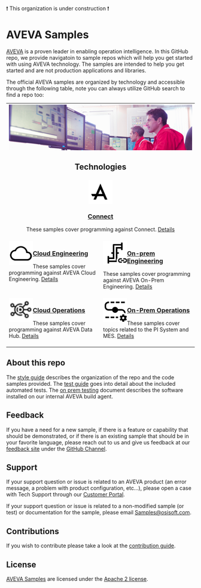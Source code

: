 :exclamation: This organization is under construction :exclamation:

# AVEVA Samples

[AVEVA](https://www.aveva.com/) is a proven leader in enabling operation intelligence. In this GitHub repo, we provide navigatoin to sample repos which will help you get started with using AVEVA technology. The samples are intended to help you get started and are not production applications and libraries.

The official AVEVA samples are organized by technology and accessible through the following table, note you can always utilize GitHub search to find a repo too:


<table align="middle" width="100%">
  <tr>
    <th align="middle" colspan="2">
      <img src="https://github.com/AVEVA/AVEVA-Samples/blob/main/miscellaneous/images/screens2.png" width="100%"/>
      <h2>Technologies</h2>
    </th>
  </tr>
  <tr>
    <td align="middle" colspan="2">          
      <img align="middle" width="64" height="64" src="https://github.com/AVEVA/AVEVA-Samples/blob/main/miscellaneous/images/application-aveva-connect.png">
      <h3>
        <a href="https://github.com/AVEVA/OSI-Samples-ADH/blob/main/docs/Connect.md"> Connect </a>
      </h3>
      These samples cover programming against Connect. 
      <a href="https://github.com/AVEVA/OSI-Samples-ADH/blob/main/docs/Connect.md"> Details </a>
      <br />
      <br />
    </td>
  </tr>
  <tr>
    <td align="left" valign="top" width="50%">
      <img align="left" width="64" height="64" src="https://github.com/AVEVA/AVEVA-Samples/blob/main/miscellaneous/images/content-cloud.png">
      <h3>
        <a href="https://github.com/AVEVA/OSI-Samples-ADH/blob/main/docs/Cloud_Engineering.md"> Cloud Engineering </a>
      </h3>
      These samples cover programming against AVEVA Cloud Engineering. 
      <a href="https://github.com/AVEVA/OSI-Samples-ADH/blob/main/docs/Cloud_Engineering.md"> Details </a>
      <br />
      <br />
    </td>
    <td align="left" valign="top" width="50%">
      <img align="left" padding-top="50px" padding-right="40px" valign="middle" width="64" height="64" src="https://github.com/AVEVA/AVEVA-Samples/blob/main/miscellaneous/images/content-schematic-3d-integrator.png">
      <h3>
        <a href="https://github.com/AVEVA/OSI-Samples-ADH/blob/main/docs/On-Prem_Engineering.md"> On-prem Engineering </a>
      </h3>
      These samples cover programming against AVEVA On-Prem Engineering. 
      <a href="https://github.com/AVEVA/OSI-Samples-ADH/blob/main/docs/On-Prem_Engineering.md"> Details </a>
      <br />
      <br />
    </td>
  </tr>
  <tr>
    <td align="left" valign="top" width="50%">      
      <img align="left" padding-top="50px" padding-right="40px" valign="middle" width="64" height="64" src="https://github.com/AVEVA/AVEVA-Samples/blob/main/miscellaneous/images/application--data-hub.png">
      <h3>
        <a href="https://github.com/AVEVA/AVEVA-Samples-CloudOperations"> Cloud Operations </a>
      </h3>
      These samples cover programming against AVEVA Data Hub. 
      <a href="https://github.com/AVEVA/AVEVA-Samples-CloudOperations"> Details </a>
      <br />
      <br />
    </td>
    <td align="left" valign="top" width="50%">
      <img align="left" padding-top="50px" padding-right="40px" valign="middle" width="64" height="64" src="https://github.com/AVEVA/AVEVA-Samples/blob/main/miscellaneous/images/configuration-operations-management.png">
      <h3>
        <a href="https://github.com/AVEVA/AVEVA-Samples-PI-System">
          On-Prem Operations
        </a>
      </h3>
      These samples cover topics related to the PI System and MES.
      <a href="https://github.com/AVEVA/AVEVA-Samples-PI-System"> Details </a>
      <br />
      <br />
    </td>
  </tr>
</table>


## About this repo

The [style guide](https://github.com/AVEVA/.github/blob/main/STYLE_GUIDE.md) describes the organization of the repo and the code samples provided. The [test guide](https://github.com/AVEVA/.github/blob/main/TEST_GUIDE.md) goes into detail about the included automated tests. The [on prem testing](https://github.com/AVEVA/.github/blob/main/ON_PREM_TESTING.md) document describes the software installed on our internal AVEVA build agent.

## Feedback

If you have a need for a new sample, if there is a feature or capability that should be demonstrated, or if there is an existing sample that should be in your favorite language, please reach out to us and give us feedback at our [feedback site](https://feedback.osisoft.com) under the [GitHub Channel](https://feedback.osisoft.com/forums/922279-osisoft-github).

## Support

If your support question or issue is related to an AVEVA product (an error message, a problem with product configuration, etc...), please open a case with Tech Support through our [Customer Portal](https://my.osisoft.com).

If your support question or issue is related to a non-modified sample (or test) or documentation for the sample, please email Samples@osisoft.com.

## Contributions

If you wish to contribute please take a look at the [contribution guide](https://github.com/AVEVA/.github/blob/main/CONTRIBUTING.md).

## License

[AVEVA Samples](https://github.com/AVEVA/AVEVA-Samples) are licensed under the [Apache 2 license](LICENSE).
